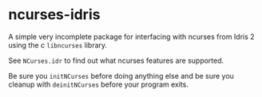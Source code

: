 # ncurses-idris
A simple very incomplete package for interfacing with ncurses from Idris 2 using the c `libncurses` library.

See `NCurses.idr` to find out what ncurses features are supported.

Be sure you `initNCurses` before doing anything else and be sure you cleanup with `deinitNCurses` before your program exits.
